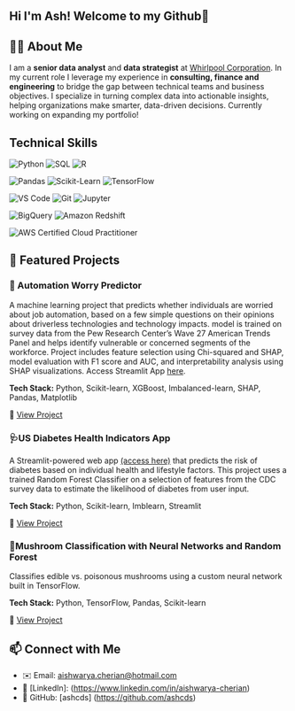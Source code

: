 ## Hi I'm Ash! Welcome to my Github👋

## 👩‍💻 About Me 
I am a **senior data analyst** and **data strategist** at [Whirlpool Corporation](https://www.whirlpoolcorp.com/). In my current role I leverage my experience in **consulting, finance and engineering** to bridge the gap between technical teams and business objectives. I specialize in turning complex data into actionable insights, helping organizations make smarter, data-driven decisions. Currently working on expanding my portfolio!


## Technical Skills 
![Python](https://img.shields.io/badge/Python-3776AB?style=flat&logo=python&logoColor=white)
![SQL](https://img.shields.io/badge/SQL-4479A1?style=flat&logo=mysql&logoColor=white)
![R](https://img.shields.io/badge/R-276DC3?style=flat&logo=r&logoColor=white)

![Pandas](https://img.shields.io/badge/Pandas-150458?style=flat&logo=pandas&logoColor=white)
![Scikit-Learn](https://img.shields.io/badge/Scikit--Learn-F7931E?style=flat&logo=scikit-learn&logoColor=white)
![TensorFlow](https://img.shields.io/badge/TensorFlow-FF6F00?style=flat&logo=tensorflow&logoColor=white)

![VS Code](https://img.shields.io/badge/VS%20Code-007ACC?style=flat&logo=visual-studio-code&logoColor=white)
![Git](https://img.shields.io/badge/Git-F05032?style=flat&logo=git&logoColor=white)
![Jupyter](https://img.shields.io/badge/Jupyter-F37626?style=flat&logo=jupyter&logoColor=white)

![BigQuery](https://img.shields.io/badge/BigQuery-4285F4?style=flat&logo=google-cloud&logoColor=white)
![Amazon Redshift](https://img.shields.io/badge/Amazon%20Redshift-8C4FFF?style=flat&logo=amazon-redshift&logoColor=white)

![AWS Certified Cloud Practitioner](https://img.shields.io/badge/AWS_Cloud_Practitioner-Certificate-232F3E?style=flat&logo=amazon-aws&logoColor=white) 

## 📂 Featured Projects

### 🤖 Automation Worry Predictor  
A machine learning project that predicts whether individuals are worried about job automation, based on a few simple questions on their opinions about driverless technologies and technology impacts. model is trained on survey data from the Pew Research Center’s Wave 27 American Trends Panel and helps identify vulnerable or concerned segments of the workforce. Project includes feature selection using Chi-squared and SHAP, model evaluation with F1 score and AUC, and interpretability analysis using SHAP visualizations. Access Streamlit App [here](https://automation-worry-indicator.streamlit.app/). 

**Tech Stack:** Python, Scikit-learn, XGBoost, Imbalanced-learn, SHAP, Pandas, Matplotlib   

🔗 [View Project](https://github.com/ashcds/automation-worry-indicator)    

### 🩺US Diabetes Health Indicators App
A Streamlit-powered web app [(access here)](https://check-your-diabetes-risk.streamlit.app/) that predicts the risk of diabetes based on individual health and lifestyle factors. This project uses a trained Random Forest Classifier on a selection of features from the CDC survey data to estimate the likelihood of diabetes from user input. 

**Tech Stack:** Python, Scikit-learn, Imblearn, Streamlit

🔗 [View Project](https://github.com/ashcds/US-diabetes-health-indicators)

### 🍄Mushroom Classification with Neural Networks and Random Forest
Classifies edible vs. poisonous mushrooms using a custom neural network built in TensorFlow.  

**Tech Stack:** Python, TensorFlow, Pandas, Scikit-learn  

🔗 [View Project](https://github.com/ashcds/mushroom-classification)

## 📫 Connect with Me 

- ✉️ Email: aishwarya.cherian@hotmail.com
- 💼 [LinkedIn]: (https://www.linkedin.com/in/aishwarya-cherian)
- 🐙 GitHub: [ashcds] (https://github.com/ashcds)
